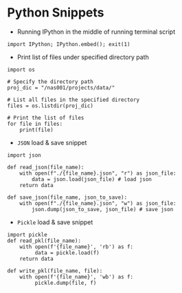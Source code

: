 # Python Snippets
-  Running IPython in the middle of running terminal script
```python3
import IPython; IPython.embed(); exit(1)
```

-  Print list of files under specified directory path
```python3
import os

# Specify the directory path
proj_dic = "/nas001/projects/data/"

# List all files in the specified directory
files = os.listdir(proj_dic)

# Print the list of files
for file in files:
    print(file)
```

- `JSON` load & save snippet
```python3
import json

def read_json(file_name):
    with open(f"./{file_name}.json", "r") as json_file:
        data = json.load(json_file) # load json
    return data

def save_json(file_name, json_to_save):
    with open(f"./{file_name}.json", "w") as json_file:
        json.dump(json_to_save, json_file) # save json
```

- `Pickle` load & save snippet
```python3
import pickle
def read_pkl(file_name):
    with open(f'{file_name}', 'rb') as f:
         data = pickle.load(f)
    return data

def write_pkl(file_name, file):
    with open(f'{file_name}', 'wb') as f:
         pickle.dump(file, f)
```